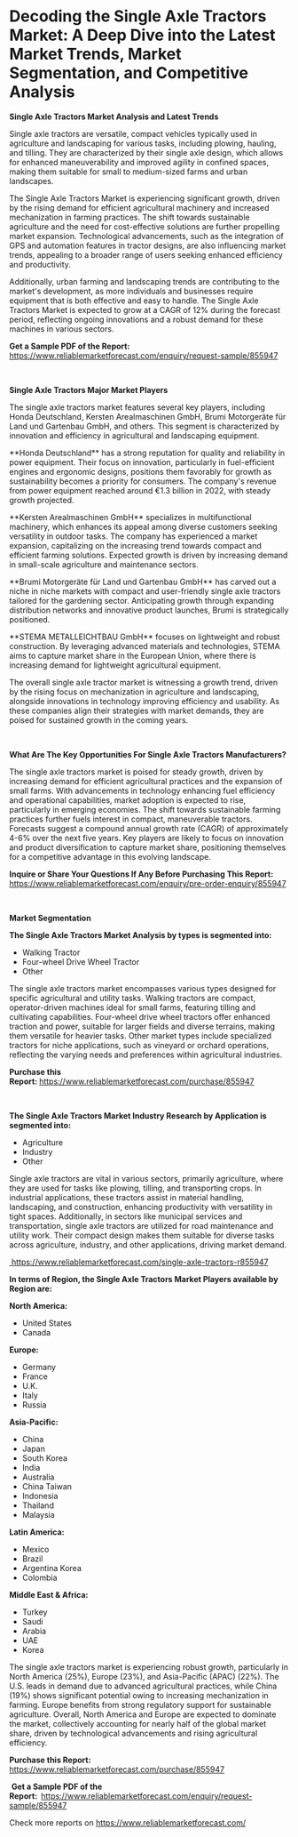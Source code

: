 <p><h1>Decoding the Single Axle Tractors Market: A Deep Dive into the Latest Market Trends, Market Segmentation, and Competitive Analysis</h1></p><p><strong>Single Axle Tractors Market Analysis and Latest Trends</strong></p>
<p><p>Single axle tractors are versatile, compact vehicles typically used in agriculture and landscaping for various tasks, including plowing, hauling, and tilling. They are characterized by their single axle design, which allows for enhanced maneuverability and improved agility in confined spaces, making them suitable for small to medium-sized farms and urban landscapes.</p><p>The Single Axle Tractors Market is experiencing significant growth, driven by the rising demand for efficient agricultural machinery and increased mechanization in farming practices. The shift towards sustainable agriculture and the need for cost-effective solutions are further propelling market expansion. Technological advancements, such as the integration of GPS and automation features in tractor designs, are also influencing market trends, appealing to a broader range of users seeking enhanced efficiency and productivity.</p><p>Additionally, urban farming and landscaping trends are contributing to the market's development, as more individuals and businesses require equipment that is both effective and easy to handle. The Single Axle Tractors Market is expected to grow at a CAGR of 12% during the forecast period, reflecting ongoing innovations and a robust demand for these machines in various sectors.</p></p>
<p><strong>Get a Sample PDF of the Report:&nbsp;</strong> <a href="https://www.reliablemarketforecast.com/enquiry/request-sample/855947?utm_campaign=3324&utm_medium=2&utm_source=Github&utm_content=ia&utm_term=30032025&utm_id=single-axle-tractors">https://www.reliablemarketforecast.com/enquiry/request-sample/855947</a></p>
<p>&nbsp;</p>
<p><strong>Single Axle Tractors Major Market Players</strong></p>
<p><p>The single axle tractors market features several key players, including Honda Deutschland, Kersten Arealmaschinen GmbH, Brumi Motorgeräte für Land und Gartenbau GmbH, and others. This segment is characterized by innovation and efficiency in agricultural and landscaping equipment.</p><p>**Honda Deutschland** has a strong reputation for quality and reliability in power equipment. Their focus on innovation, particularly in fuel-efficient engines and ergonomic designs, positions them favorably for growth as sustainability becomes a priority for consumers. The company's revenue from power equipment reached around €1.3 billion in 2022, with steady growth projected.</p><p>**Kersten Arealmaschinen GmbH** specializes in multifunctional machinery, which enhances its appeal among diverse customers seeking versatility in outdoor tasks. The company has experienced a market expansion, capitalizing on the increasing trend towards compact and efficient farming solutions. Expected growth is driven by increasing demand in small-scale agriculture and maintenance sectors.</p><p>**Brumi Motorgeräte für Land und Gartenbau GmbH** has carved out a niche in niche markets with compact and user-friendly single axle tractors tailored for the gardening sector. Anticipating growth through expanding distribution networks and innovative product launches, Brumi is strategically positioned.</p><p>**STEMA METALLEICHTBAU GmbH** focuses on lightweight and robust construction. By leveraging advanced materials and technologies, STEMA aims to capture market share in the European Union, where there is increasing demand for lightweight agricultural equipment.</p><p>The overall single axle tractor market is witnessing a growth trend, driven by the rising focus on mechanization in agriculture and landscaping, alongside innovations in technology improving efficiency and usability. As these companies align their strategies with market demands, they are poised for sustained growth in the coming years.</p></p>
<p>&nbsp;</p>
<p><strong>What Are The Key Opportunities For Single Axle Tractors Manufacturers?</strong></p>
<p><p>The single axle tractors market is poised for steady growth, driven by increasing demand for efficient agricultural practices and the expansion of small farms. With advancements in technology enhancing fuel efficiency and operational capabilities, market adoption is expected to rise, particularly in emerging economies. The shift towards sustainable farming practices further fuels interest in compact, maneuverable tractors. Forecasts suggest a compound annual growth rate (CAGR) of approximately 4-6% over the next five years. Key players are likely to focus on innovation and product diversification to capture market share, positioning themselves for a competitive advantage in this evolving landscape.</p></p>
<p><strong>Inquire or Share Your Questions If Any Before Purchasing This Report:</strong> <a href="https://www.reliablemarketforecast.com/enquiry/pre-order-enquiry/855947?utm_campaign=3324&utm_medium=2&utm_source=Github&utm_content=ia&utm_term=30032025&utm_id=single-axle-tractors">https://www.reliablemarketforecast.com/enquiry/pre-order-enquiry/855947</a></p>
<p>&nbsp;</p>
<p><strong>Market Segmentation</strong></p>
<p><strong>The Single Axle Tractors Market Analysis by types is segmented into:</strong></p>
<p><ul><li>Walking Tractor</li><li>Four-wheel Drive Wheel Tractor</li><li>Other</li></ul></p>
<p><p>The single axle tractors market encompasses various types designed for specific agricultural and utility tasks. Walking tractors are compact, operator-driven machines ideal for small farms, featuring tilling and cultivating capabilities. Four-wheel drive wheel tractors offer enhanced traction and power, suitable for larger fields and diverse terrains, making them versatile for heavier tasks. Other market types include specialized tractors for niche applications, such as vineyard or orchard operations, reflecting the varying needs and preferences within agricultural industries.</p></p>
<p><strong>Purchase this Report:&nbsp;</strong><a href="https://www.reliablemarketforecast.com/purchase/855947?utm_campaign=3324&utm_medium=2&utm_source=Github&utm_content=ia&utm_term=30032025&utm_id=single-axle-tractors">https://www.reliablemarketforecast.com/purchase/855947</a></p>
<p>&nbsp;</p>
<p><strong>The Single Axle Tractors Market Industry Research by Application is segmented into:</strong></p>
<p><ul><li>Agriculture</li><li>Industry</li><li>Other</li></ul></p>
<p><p>Single axle tractors are vital in various sectors, primarily agriculture, where they are used for tasks like plowing, tilling, and transporting crops. In industrial applications, these tractors assist in material handling, landscaping, and construction, enhancing productivity with versatility in tight spaces. Additionally, in sectors like municipal services and transportation, single axle tractors are utilized for road maintenance and utility work. Their compact design makes them suitable for diverse tasks across agriculture, industry, and other applications, driving market demand.</p></p>
<p><a href="https://www.reliablemarketforecast.com/single-axle-tractors-r855947?utm_campaign=3324&utm_medium=2&utm_source=Github&utm_content=ia&utm_term=30032025&utm_id=single-axle-tractors">&nbsp;https://www.reliablemarketforecast.com/single-axle-tractors-r855947</a></p>
<p><strong>In terms of Region, the Single Axle Tractors Market Players available by Region are:</strong></p>
<p>
    <p> <strong> North America: </strong>
        <ul>
            <li>United States</li>
            <li>Canada</li>
        </ul>
        </p> 
    <p> <strong> Europe: </strong>
        <ul>
            <li>Germany</li>
            <li>France</li>
            <li>U.K.</li>
            <li>Italy</li>
            <li>Russia</li>
        </ul>
        </p> 
    <p> <strong> Asia-Pacific: </strong>
        <ul>
            <li>China</li>
            <li>Japan</li>
            <li>South Korea</li>
            <li>India</li>
            <li>Australia</li>
            <li>China Taiwan</li>
            <li>Indonesia</li>
            <li>Thailand</li>
            <li>Malaysia</li>
        </ul>
        </p> 
    <p> <strong> Latin America: </strong>
        <ul>
            <li>Mexico</li>
            <li>Brazil</li>
            <li>Argentina Korea</li>
            <li>Colombia</li>
        </ul>
        </p> 
    <p> <strong> Middle East & Africa: </strong>
        <ul>
            <li>Turkey</li>
            <li>Saudi</li>
            <li>Arabia</li>
            <li>UAE</li>
            <li>Korea</li>
        </ul>
    </p>
    </p>
<p><p>The single axle tractors market is experiencing robust growth, particularly in North America (25%), Europe (23%), and Asia-Pacific (APAC) (22%). The U.S. leads in demand due to advanced agricultural practices, while China (19%) shows significant potential owing to increasing mechanization in farming. Europe benefits from strong regulatory support for sustainable agriculture. Overall, North America and Europe are expected to dominate the market, collectively accounting for nearly half of the global market share, driven by technological advancements and rising agricultural efficiency.</p></p>
<p><strong>Purchase this Report: </strong><a href="https://www.reliablemarketforecast.com/purchase/855947?utm_campaign=3324&utm_medium=2&utm_source=Github&utm_content=ia&utm_term=30032025&utm_id=single-axle-tractors">https://www.reliablemarketforecast.com/purchase/855947</a></p>
<p>&nbsp;<strong>Get a Sample PDF of the Report:&nbsp;&nbsp;</strong><a href="https://www.reliablemarketforecast.com/enquiry/request-sample/855947?utm_campaign=3324&utm_medium=2&utm_source=Github&utm_content=ia&utm_term=30032025&utm_id=single-axle-tractors">https://www.reliablemarketforecast.com/enquiry/request-sample/855947</a></p>
<p><strong></strong></p>
<p>Check more reports on <a href="https://www.reliablemarketforecast.com/?utm_campaign=3324&utm_medium=2&utm_source=Github&utm_content=ia&utm_term=30032025&utm_id=single-axle-tractors">https://www.reliablemarketforecast.com/</a></p>